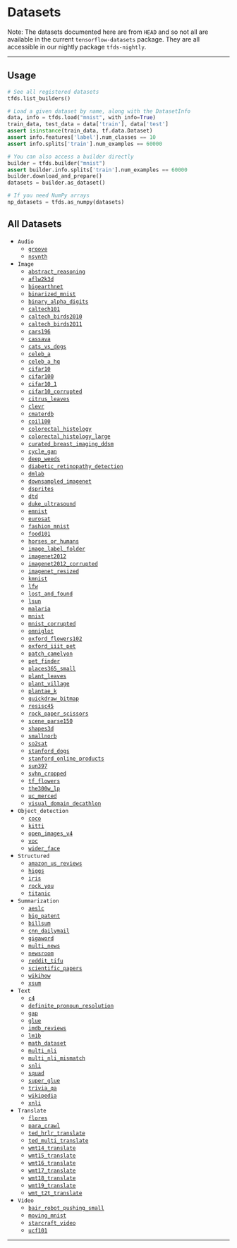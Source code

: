 <!-- This file is automatically generated by tfds.scripts.document_datasets and
all modifications will be erased, please edit the original document_datasets.py
file. -->
# Datasets

Note: The datasets documented here are from `HEAD` and so not all are available
in the current `tensorflow-datasets` package. They are all accessible in our
nightly package `tfds-nightly`.

--------------------------------------------------------------------------------

## Usage

```python
# See all registered datasets
tfds.list_builders()

# Load a given dataset by name, along with the DatasetInfo
data, info = tfds.load("mnist", with_info=True)
train_data, test_data = data['train'], data['test']
assert isinstance(train_data, tf.data.Dataset)
assert info.features['label'].num_classes == 10
assert info.splits['train'].num_examples == 60000

# You can also access a builder directly
builder = tfds.builder("mnist")
assert builder.info.splits['train'].num_examples == 60000
builder.download_and_prepare()
datasets = builder.as_dataset()

# If you need NumPy arrays
np_datasets = tfds.as_numpy(datasets)
```

## All Datasets

*   `Audio`
    *   [`groove`](groove.md)
    *   [`nsynth`](nsynth.md)
*   `Image`
    *   [`abstract_reasoning`](abstract_reasoning.md)
    *   [`aflw2k3d`](aflw2k3d.md)
    *   [`bigearthnet`](bigearthnet.md)
    *   [`binarized_mnist`](binarized_mnist.md)
    *   [`binary_alpha_digits`](binary_alpha_digits.md)
    *   [`caltech101`](caltech101.md)
    *   [`caltech_birds2010`](caltech_birds2010.md)
    *   [`caltech_birds2011`](caltech_birds2011.md)
    *   [`cars196`](cars196.md)
    *   [`cassava`](cassava.md)
    *   [`cats_vs_dogs`](cats_vs_dogs.md)
    *   [`celeb_a`](celeb_a.md)
    *   [`celeb_a_hq`](celeb_a_hq.md)
    *   [`cifar10`](cifar10.md)
    *   [`cifar100`](cifar100.md)
    *   [`cifar10_1`](cifar10_1.md)
    *   [`cifar10_corrupted`](cifar10_corrupted.md)
    *   [`citrus_leaves`](citrus_leaves.md)
    *   [`clevr`](clevr.md)
    *   [`cmaterdb`](cmaterdb.md)
    *   [`coil100`](coil100.md)
    *   [`colorectal_histology`](colorectal_histology.md)
    *   [`colorectal_histology_large`](colorectal_histology_large.md)
    *   [`curated_breast_imaging_ddsm`](curated_breast_imaging_ddsm.md)
    *   [`cycle_gan`](cycle_gan.md)
    *   [`deep_weeds`](deep_weeds.md)
    *   [`diabetic_retinopathy_detection`](diabetic_retinopathy_detection.md)
    *   [`dmlab`](dmlab.md)
    *   [`downsampled_imagenet`](downsampled_imagenet.md)
    *   [`dsprites`](dsprites.md)
    *   [`dtd`](dtd.md)
    *   [`duke_ultrasound`](duke_ultrasound.md)
    *   [`emnist`](emnist.md)
    *   [`eurosat`](eurosat.md)
    *   [`fashion_mnist`](fashion_mnist.md)
    *   [`food101`](food101.md)
    *   [`horses_or_humans`](horses_or_humans.md)
    *   [`image_label_folder`](image_label_folder.md)
    *   [`imagenet2012`](imagenet2012.md)
    *   [`imagenet2012_corrupted`](imagenet2012_corrupted.md)
    *   [`imagenet_resized`](imagenet_resized.md)
    *   [`kmnist`](kmnist.md)
    *   [`lfw`](lfw.md)
    *   [`lost_and_found`](lost_and_found.md)
    *   [`lsun`](lsun.md)
    *   [`malaria`](malaria.md)
    *   [`mnist`](mnist.md)
    *   [`mnist_corrupted`](mnist_corrupted.md)
    *   [`omniglot`](omniglot.md)
    *   [`oxford_flowers102`](oxford_flowers102.md)
    *   [`oxford_iiit_pet`](oxford_iiit_pet.md)
    *   [`patch_camelyon`](patch_camelyon.md)
    *   [`pet_finder`](pet_finder.md)
    *   [`places365_small`](places365_small.md)
    *   [`plant_leaves`](plant_leaves.md)
    *   [`plant_village`](plant_village.md)
    *   [`plantae_k`](plantae_k.md)
    *   [`quickdraw_bitmap`](quickdraw_bitmap.md)
    *   [`resisc45`](resisc45.md)
    *   [`rock_paper_scissors`](rock_paper_scissors.md)
    *   [`scene_parse150`](scene_parse150.md)
    *   [`shapes3d`](shapes3d.md)
    *   [`smallnorb`](smallnorb.md)
    *   [`so2sat`](so2sat.md)
    *   [`stanford_dogs`](stanford_dogs.md)
    *   [`stanford_online_products`](stanford_online_products.md)
    *   [`sun397`](sun397.md)
    *   [`svhn_cropped`](svhn_cropped.md)
    *   [`tf_flowers`](tf_flowers.md)
    *   [`the300w_lp`](the300w_lp.md)
    *   [`uc_merced`](uc_merced.md)
    *   [`visual_domain_decathlon`](visual_domain_decathlon.md)
*   `Object_detection`
    *   [`coco`](coco.md)
    *   [`kitti`](kitti.md)
    *   [`open_images_v4`](open_images_v4.md)
    *   [`voc`](voc.md)
    *   [`wider_face`](wider_face.md)
*   `Structured`
    *   [`amazon_us_reviews`](amazon_us_reviews.md)
    *   [`higgs`](higgs.md)
    *   [`iris`](iris.md)
    *   [`rock_you`](rock_you.md)
    *   [`titanic`](titanic.md)
*   `Summarization`
    *   [`aeslc`](aeslc.md)
    *   [`big_patent`](big_patent.md)
    *   [`billsum`](billsum.md)
    *   [`cnn_dailymail`](cnn_dailymail.md)
    *   [`gigaword`](gigaword.md)
    *   [`multi_news`](multi_news.md)
    *   [`newsroom`](newsroom.md)
    *   [`reddit_tifu`](reddit_tifu.md)
    *   [`scientific_papers`](scientific_papers.md)
    *   [`wikihow`](wikihow.md)
    *   [`xsum`](xsum.md)
*   `Text`
    *   [`c4`](c4.md)
    *   [`definite_pronoun_resolution`](definite_pronoun_resolution.md)
    *   [`gap`](gap.md)
    *   [`glue`](glue.md)
    *   [`imdb_reviews`](imdb_reviews.md)
    *   [`lm1b`](lm1b.md)
    *   [`math_dataset`](math_dataset.md)
    *   [`multi_nli`](multi_nli.md)
    *   [`multi_nli_mismatch`](multi_nli_mismatch.md)
    *   [`snli`](snli.md)
    *   [`squad`](squad.md)
    *   [`super_glue`](super_glue.md)
    *   [`trivia_qa`](trivia_qa.md)
    *   [`wikipedia`](wikipedia.md)
    *   [`xnli`](xnli.md)
*   `Translate`
    *   [`flores`](flores.md)
    *   [`para_crawl`](para_crawl.md)
    *   [`ted_hrlr_translate`](ted_hrlr_translate.md)
    *   [`ted_multi_translate`](ted_multi_translate.md)
    *   [`wmt14_translate`](wmt14_translate.md)
    *   [`wmt15_translate`](wmt15_translate.md)
    *   [`wmt16_translate`](wmt16_translate.md)
    *   [`wmt17_translate`](wmt17_translate.md)
    *   [`wmt18_translate`](wmt18_translate.md)
    *   [`wmt19_translate`](wmt19_translate.md)
    *   [`wmt_t2t_translate`](wmt_t2t_translate.md)
*   `Video`
    *   [`bair_robot_pushing_small`](bair_robot_pushing_small.md)
    *   [`moving_mnist`](moving_mnist.md)
    *   [`starcraft_video`](starcraft_video.md)
    *   [`ucf101`](ucf101.md)

--------------------------------------------------------------------------------
